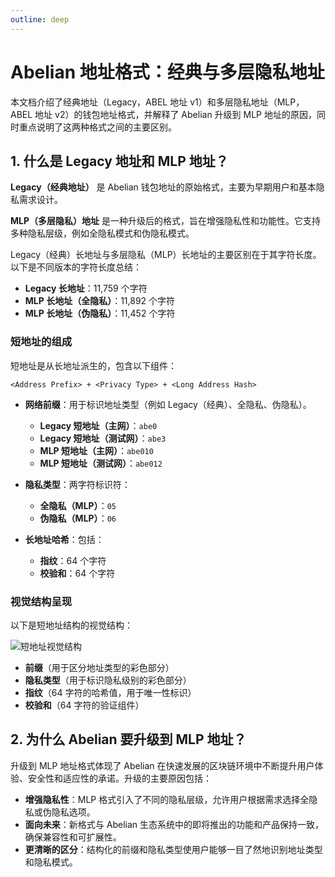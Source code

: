 ```yaml
---
outline: deep
---
```


# Abelian 地址格式：经典与多层隐私地址

本文档介绍了经典地址（Legacy，ABEL 地址 v1）和多层隐私地址（MLP，ABEL 地址 v2）的钱包地址格式，并解释了 Abelian 升级到 MLP 地址的原因，同时重点说明了这两种格式之间的主要区别。

## 1. 什么是 Legacy 地址和 MLP 地址？

**Legacy（经典地址）** 是 Abelian 钱包地址的原始格式，主要为早期用户和基本隐私需求设计。

**MLP（多层隐私）地址** 是一种升级后的格式，旨在增强隐私性和功能性。它支持多种隐私层级，例如全隐私模式和伪隐私模式。

Legacy（经典）长地址与多层隐私（MLP）长地址的主要区别在于其字符长度。以下是不同版本的字符长度总结：

- **Legacy 长地址**：11,759 个字符  
- **MLP 长地址（全隐私）**：11,892 个字符  
- **MLP 长地址（伪隐私）**：11,452 个字符  

### 短地址的组成

短地址是从长地址派生的，包含以下组件：

```text
<Address Prefix> + <Privacy Type> + <Long Address Hash>
```

- **网络前缀**：用于标识地址类型（例如 Legacy（经典）、全隐私、伪隐私）。  
  - **Legacy 短地址（主网）**：`abe0`  
  - **Legacy 短地址（测试网）**：`abe3`  
  - **MLP 短地址（主网）**：`abe010`  
  - **MLP 短地址（测试网）**：`abe012`  

- **隐私类型**：两字符标识符：  
  - **全隐私（MLP）**：`05`  
  - **伪隐私（MLP）**：`06`  

- **长地址哈希**：包括：  
  - **指纹**：64 个字符  
  - **校验和**：64 个字符  

### 视觉结构呈现

以下是短地址结构的视觉结构：

![短地址视觉结构](/address/format-zh.png)

- **前缀**（用于区分地址类型的彩色部分）  
- **隐私类型**（用于标识隐私级别的彩色部分）  
- **指纹**（64 字符的哈希值，用于唯一性标识）  
- **校验和**（64 字符的验证组件）  

## 2. 为什么 Abelian 要升级到 MLP 地址？

升级到 MLP 地址格式体现了 Abelian 在快速发展的区块链环境中不断提升用户体验、安全性和适应性的承诺。升级的主要原因包括：

- **增强隐私性**：MLP 格式引入了不同的隐私层级，允许用户根据需求选择全隐私或伪隐私选项。  
- **面向未来**：新格式与 Abelian 生态系统中的即将推出的功能和产品保持一致，确保兼容性和可扩展性。  
- **更清晰的区分**：结构化的前缀和隐私类型使用户能够一目了然地识别地址类型和隐私模式。  
